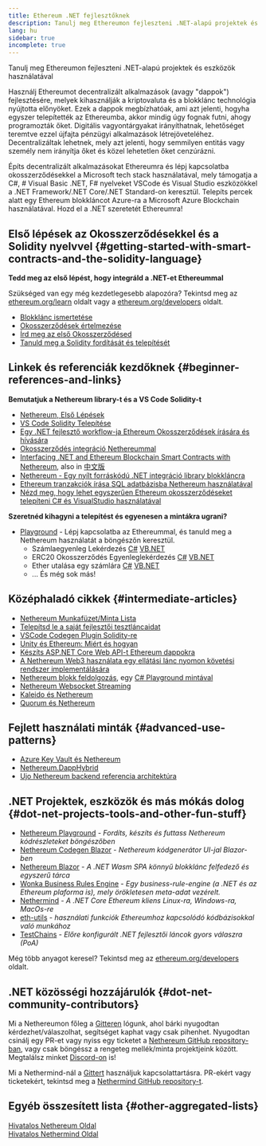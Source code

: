 ```yaml
---
title: Ethereum .NET fejlesztőknek
description: Tanulj meg Ethereumon fejleszteni .NET-alapú projektek és eszközök használatával
lang: hu
sidebar: true
incomplete: true
---
```


<div class="featured">Tanulj meg Ethereumon fejleszteni .NET-alapú projektek és eszközök használatával</div>

Használj Ethereumot decentralizált alkalmazások (avagy "dappok") fejlesztésére, melyek kihasználják a kriptovaluta és a blokklánc technológia nyújtotta előnyöket. Ezek a dappok megbízhatóak, ami azt jelenti, hogyha egyszer telepítették az Ethereumba, akkor mindig úgy fognak futni, ahogy programozták őket. Digitális vagyontárgyakat irányíthatnak, lehetőséget teremtve ezzel újfajta pénzügyi alkalmazások létrejöveteléhez. Decentralizáltak lehetnek, mely azt jelenti, hogy semmilyen entitás vagy személy nem irányítja őket és közel lehetetlen őket cenzúrázni.

Építs decentralizált alkalmazásokat Ethereumra és lépj kapcsolatba okosszerződésekkel a Microsoft tech stack használatával, mely támogatja a C#, # Visual Basic .NET, F# nyelveket VSCode és Visual Studio eszközökkel a .NET Framework/.NET Core/.NET Standard-on keresztül. Telepíts percek alatt egy Ethereum blokkláncot Azure-ra a Microsoft Azure Blockchain használatával. Hozd el a .NET szeretetét Ethereumra!

## Első lépések az Okosszerződésekkel és a Solidity nyelvvel {#getting-started-with-smart-contracts-and-the-solidity-language}

**Tedd meg az első lépést, hogy integráld a .NET-et Ethereummal**

Szükséged van egy még kezdetlegesebb alapozóra? Tekintsd meg az [ethereum.org/learn](/en/learn/) oldalt vagy a [ethereum.org/developers](/en/developers/) oldalt.

- [Blokklánc ismertetése](https://kauri.io/article/d55684513211466da7f8cc03987607d5/blockchain-explained)
- [Okosszerződések értelmezése](https://kauri.io/article/e4f66c6079e74a4a9b532148d3158188/ethereum-101-part-5-the-smart-contract)
- [Írd meg az első Okosszerződésed](https://kauri.io/article/124b7db1d0cf4f47b414f8b13c9d66e2/remix-ide-your-first-smart-contract)
- [Tanuld meg a Solidity fordítását és telepítését](https://kauri.io/article/973c5f54c4434bb1b0160cff8c695369/understanding-smart-contract-compilation-and-deployment)

## Linkek és referenciák kezdőknek {#beginner-references-and-links}

**Bemutatjuk a Nethereum library-t és a VS Code Solidity-t**

- [Nethereum, Első Lépések](https://docs.nethereum.com/en/latest/getting-started/)
- [VS Code Solidity Telepítése](https://marketplace.visualstudio.com/items?itemName=JuanBlanco.solidity)
- [Egy .NET fejlesztő workflow-ja Ethereum Okosszerződések írására és hívására](https://medium.com/coinmonks/a-net-developers-workflow-for-creating-and-calling-ethereum-smart-contracts-44714f191db2)
- [Okosszerződés integráció Nethereummal](https://kauri.io/article/b54334b0695342c1bbe161c4c4467b50/smart-contracts-integration-with-nethereum)
- [Interfacing .NET and Ethereum Blockchain Smart Contracts with Nethereum](https://medium.com/my-blockchain-development-daily-journey/interfacing-net-and-ethereum-blockchain-smart-contracts-with-nethereum-2fa3729ac933), also in [中文版](https://medium.com/my-blockchain-development-daily-journey/%E4%BD%BF%E7%94%A8nethereum%E9%80%A3%E6%8E%A5-net%E5%92%8C%E4%BB%A5%E5%A4%AA%E7%B6%B2%E5%8D%80%E5%A1%8A%E9%8F%88%E6%99%BA%E8%83%BD%E5%90%88%E7%B4%84-4a96d35ad1e1)
- [Nethereum - Egy nyílt forráskódú .NET integráció library blokkláncra](https://kauri.io/article/d15dfd4903f149cdb84b3ce666103b52/v1/nethereum-an-open-source-.net-integration-library-for-blockchain)
- [Ethereum tranzakciók írása SQL adatbázisba Nethereum használatával](https://medium.com/coinmonks/writing-ethereum-transactions-to-sql-database-using-nethereum-fd94e0e4fa36)
- [Nézd meg, hogy lehet egyszerűen Ethereum okosszerződéseket telepíteni C# és VisualStudio használatával](https://koukia.ca/deploy-ethereum-smart-contracts-using-c-and-visualstudio-5be188ae928c)

**Szeretnéd kihagyni a telepítést és egyenesen a mintákra ugrani?**

- [Playground](http://playground.nethereum.com/) - Lépj kapcsolatba az Ethereummal, és tanuld meg a Nethereum használatát a böngészőn keresztül.
  - Számlaegyenleg Lekérdezés [C#](http://playground.nethereum.com/csharp/id/1001) [VB.NET](http://playground.nethereum.com/vb/id/2001)
  - ERC20 Okosszerződés Egyenleglekérdezés [C#](http://playground.nethereum.com/csharp/id/1005) [VB.NET](http://playground.nethereum.com/vb/id/2004)
  - Ether utalása egy számlára [C#](http://playground.nethereum.com/csharp/id/1003) [VB.NET](http://playground.nethereum.com/vb/id/2003)
  - ... És még sok más!

## Középhaladó cikkek {#intermediate-articles}

- [Nethereum Munkafüzet/Minta Lista](http://docs.nethereum.com/en/latest/Nethereum.Workbooks/docs/)
- [Telepítsd le a saját fejlesztői tesztláncaidat](https://github.com/Nethereum/Testchains)
- [VSCode Codegen Plugin Solidity-re](https://docs.nethereum.com/en/latest/nethereum-codegen-vscodesolidity/)
- [Unity és Ethereum: Miért és hogyan](https://www.raywenderlich.com/5509-unity-and-ethereum-why-and-how)
- [Készíts ASP.NET Core Web API-t Ethereum dappokra](https://tech-mint.com/blockchain/create-asp-net-core-web-api-for-ethereum-dapps/)
- [A Nethereum Web3 használata egy ellátási lánc nyomon követési rendszer implementálására](http://blog.pomiager.com/post/using-nethereum-web3-to-implement-a-supply-chain-traking-system4)
- [Nethereum blokk feldolgozás](https://nethereum.readthedocs.io/en/latest/nethereum-block-processing-detail/), egy [C# Playground mintával](http://playground.nethereum.com/csharp/id/1025)
- [Nethereum Websocket Streaming](https://nethereum.readthedocs.io/en/latest/nethereum-subscriptions-streaming/)
- [Kaleido és Nethereum](https://kaleido.io/kaleido-and-nethereum/)
- [Quorum és Nethereum](https://github.com/Nethereum/Nethereum/blob/master/src/Nethereum.Quorum/README.md)

## Fejlett használati minták {#advanced-use-patterns}

- [Azure Key Vault és Nethereum](https://github.com/Azure-Samples/bc-community-samples/tree/master/akv-nethereum)
- [Nethereum.DappHybrid](https://github.com/Nethereum/Nethereum.DappHybrid)
- [Ujo Nethereum backend referencia architektúra](https://docs.nethereum.com/en/latest/nethereum-ujo-backend-sample/)

## .NET Projektek, eszközök és más mókás dolog {#dot-net-projects-tools-and-other-fun-stuff}

- [Nethereum Playground](http://playground.nethereum.com/) - _Fordíts, készíts és futtass Nethereum kódrészleteket böngészőben_
- [Nethereum Codegen Blazor](https://github.com/Nethereum/Nethereum.CodeGen.Blazor) - _Nethereum kódgenerátor UI-jal Blazor-ben_
- [Nethereum Blazor](https://github.com/Nethereum/NethereumBlazor) - _A .NET Wasm SPA könnyű blokklánc felfedező és egyszerű tárca_
- [Wonka Business Rules Engine](https://docs.nethereum.com/en/latest/wonka/) - _Egy business-rule-engine (a .NET és az Ethereum plaforma is), mely örökletesen meta-adat vezérelt._
- [Nethermind](https://github.com/NethermindEth/nethermind) - _A .NET Core Ethereum kliens Linux-ra, Windows-ra, MacOs-re_
- [eth-utils](https://github.com/ethereum/eth-utils/) - _használati funkciók Ethereumhoz kapcsolódó kódbázisokkal való munkához_
- [TestChains](https://github.com/Nethereum/TestChains) - _Előre konfigurált .NET fejlesztői láncok gyors válaszra (PoA)_

Még több anyagot keresel? Tekintsd meg az [ethereum.org/developers](/en/developers/) oldalt.

## .NET közösségi hozzájárulók {#dot-net-community-contributors}

Mi a Nethereumon főleg a [Gitteren](https://gitter.im/Nethereum/Nethereum) lógunk, ahol bárki nyugodtan kérdezhet/válaszolhat, segítséget kaphat vagy csak pihenhet. Nyugodtan csinálj egy PR-et vagy nyiss egy ticketet a [Nethereum GitHub repository-ban](https://github.com/Nethereum), vagy csak böngéssz a rengeteg mellék/minta projektjeink között. Megtalálsz minket [Discord-on](https://discord.gg/jQPrR58FxX) is!

Mi a Nethermind-nál a [Gittert](https://gitter.im/nethermindeth/nethermind) használjuk kapcsolattartásra. PR-ekért vagy ticketekért, tekintsd meg a [Nethermind GitHub repository-t](https://github.com/NethermindEth/nethermind).

## Egyéb összesített lista {#other-aggregated-lists}

[Hivatalos Nethereum Oldal](https://nethereum.com/)  
[Hivatalos Nethermind Oldal](https://nethermind.io/)
